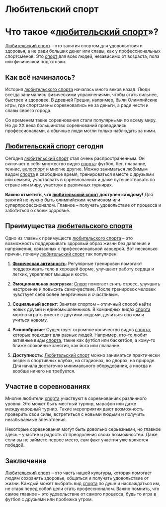 # Любительский спорт

# Что такое «[любительский спорт](./amateur_sports.md)»?

[Любительский спорт](./amateur_sports.md) – это занятия спортом для удовольствия и здоровья, а не ради больших денег или славы, как у профессиональных спортсменов. Это [спорт](./sport.md) для всех людей, независимо от возраста, пола или физической подготовки.

## Как всё начиналось?

История [любительского спорта](./amateur_sports.md) началась много веков назад. Люди всегда занимались физическими упражнениями, чтобы стать сильнее, быстрее и здоровее. В древней Греции, например, были Олимпийские игры, где спортсмены соревновались не за деньги, а ради чести и славы своего города.

Со временем такие соревнования стали популярными по всему миру. Но до XX века большинство соревнований проводились профессионалами, а обычные люди могли только наблюдать за ними.

## [Любительский спорт](./amateur_sports.md) сегодня

Сегодня [любительский спорт](./amateur_sports.md) стал очень распространенным. Он включает в себя множество видов [спорта](./sport.md): футбол, бег, плавание, теннис, [велоспорт](./cycling.md) и многие другие. Можно заниматься любимым видом [спорта](./sport.md) в свободное время, тренироваться вместе с друзьями или семьей, участвовать в соревнованиях и даже путешествовать по стране или миру, участвуя в различных турнирах.

**Важно отметить, что [любительский спорт](./amateur_sports.md) доступен каждому!** Для занятий не нужно быть олимпийским чемпионом или суперпрофессионалом. Главное – получать удовольствие от процесса и заботиться о своем здоровье.

## Преимущества [любительского спорта](./amateur_sports.md)

Одно из главных преимуществ [любительского спорта](./amateur_sports.md) – это возможность поддерживать здоровый образ жизни без давления и напряжения, связанных с профессиональной карьерой. Вот несколько причин, почему [любительский спорт](./amateur_sports.md) так популярен:

1. **[Физическая активность](./physical_activity.md)**: Регулярные тренировки помогают поддерживать тело в хорошей форме, улучшают работу сердца и легких, укрепляют мышцы и кости.
   
2. **Эмоциональная разгрузка**: [Спорт](./sport.md) помогает снять стресс, улучшить настроение и повысить самочувствие. После тренировок человек чувствует себя более энергичным и счастливым.

3. **Социальный аспект**: Занятия спортом – отличный способ найти новых друзей и единомышленников. В командных видах [спорта](./sport.md) можно играть вместе с другими людьми, делиться опытом и учиться новому.

4. **Разнообразие**: Существует огромное количество видов [спорта](./sport.md), которые подходят для разных людей. Например, кто-то любит активные виды [спорта](./sport.md), такие как футбол или баскетбол, а кому-то ближе спокойные занятия, как йога или плавание.

5. **Доступность**: [Любительский спорт](./amateur_sports.md) можно заниматься практически везде: в спортивных клубах, на стадионах, во дворах, на природе. Для начала достаточно минимального оборудования, а иногда и вообще ничего не требуется.

## Участие в соревнованиях

Многие любители [спорта](./sport.md) участвуют в соревнованиях различного уровня. Это может быть местный турнир, марафон или даже международный турнир. Такие мероприятия дают возможность проверить свои силы, встретиться с новыми людьми и получить незабываемые впечатления.

Некоторые соревнования могут быть довольно серьезными, но главное здесь – участие и радость от преодоления своих возможностей. Даже если вы не займете первое место, сам факт участия уже является победой.

## Заключение

[Любительский спорт](./amateur_sports.md) – это часть нашей культуры, которая помогает людям сохранять здоровье, общаться и получать удовольствие от жизни. Каждый может выбрать вид [спорта](./sport.md) по душе и наслаждаться им, не ставя перед собой цели стать профессионалом. Важно помнить, что самое главное – это удовольствие от самого процесса, будь то игра в футбол с друзьями или пробежка утром.